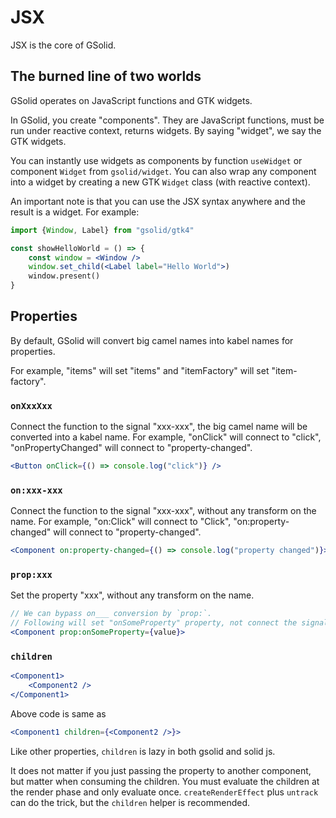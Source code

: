 # JSX

JSX is the core of GSolid.

## The burned line of two worlds

GSolid operates on JavaScript functions and GTK widgets.

In GSolid, you create "components". They are JavaScript functions, must be run under reactive context, returns widgets. By saying "widget", we say the GTK widgets.

You can instantly use widgets as components by function `useWidget` or component `Widget` from `gsolid/widget`. You can also wrap any component into a widget by creating a new GTK `Widget` class (with reactive context).

An important note is that you can use the JSX syntax anywhere and the result is a widget. For example:

```jsx
import {Window, Label} from "gsolid/gtk4"

const showHelloWorld = () => {
    const window = <Window />
    window.set_child(<Label label="Hello World">)
    window.present()
}
```

## Properties

By default, GSolid will convert big camel names into kabel names for properties.

For example, "items" will set "items" and "itemFactory" will set "item-factory".

### `onXxxXxx`

Connect the function to the signal "xxx-xxx", the big camel name will be converted into a kabel name. For example, "onClick" will connect to "click", "onPropertyChanged" will connect to "property-changed".

````jsx
<Button onClick={() => console.log("click")} />
````

### `on:xxx-xxx`

Connect the function to the signal "xxx-xxx", without any transform on the name. For example, "on:Click" will connect to "Click", "on:property-changed" will connect to "property-changed".

````jsx
<Component on:property-changed={() => console.log("property changed")}>
````

### `prop:xxx`

Set the property "xxx", without any transform on the name. 

````jsx
// We can bypass on___ conversion by `prop:`.
// Following will set "onSomeProperty" property, not connect the signal.
<Component prop:onSomeProperty={value}>
````

### `children`
```jsx
<Component1>
    <Component2 />
</Component1>
```

Above code is same as

```jsx
<Component1 children={<Component2 />}>
```

Like other properties, `children` is lazy in both gsolid and solid js. 

It does not matter if you just passing the property to another component, but matter when consuming the children. You must evaluate the children at the render phase and only evaluate once. `createRenderEffect` plus `untrack` can do the trick, but the `children` helper is recommended.

